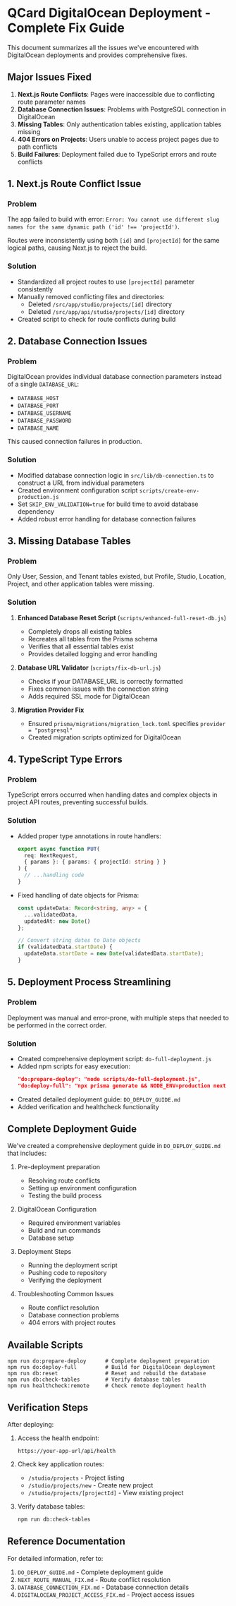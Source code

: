 # QCard DigitalOcean Deployment - Complete Fix Guide

This document summarizes all the issues we've encountered with DigitalOcean deployments and provides comprehensive fixes.

## Major Issues Fixed

1. **Next.js Route Conflicts**: Pages were inaccessible due to conflicting route parameter names
2. **Database Connection Issues**: Problems with PostgreSQL connection in DigitalOcean
3. **Missing Tables**: Only authentication tables existing, application tables missing
4. **404 Errors on Projects**: Users unable to access project pages due to path conflicts
5. **Build Failures**: Deployment failed due to TypeScript errors and route conflicts

## 1. Next.js Route Conflict Issue

### Problem

The app failed to build with error: `Error: You cannot use different slug names for the same dynamic path ('id' !== 'projectId')`.

Routes were inconsistently using both `[id]` and `[projectId]` for the same logical paths, causing Next.js to reject the build.

### Solution

- Standardized all project routes to use `[projectId]` parameter consistently
- Manually removed conflicting files and directories:
  - Deleted `/src/app/studio/projects/[id]` directory
  - Deleted `/src/app/api/studio/projects/[id]` directory
- Created script to check for route conflicts during build

## 2. Database Connection Issues

### Problem

DigitalOcean provides individual database connection parameters instead of a single `DATABASE_URL`:
- `DATABASE_HOST`
- `DATABASE_PORT`
- `DATABASE_USERNAME`
- `DATABASE_PASSWORD`
- `DATABASE_NAME`

This caused connection failures in production.

### Solution

- Modified database connection logic in `src/lib/db-connection.ts` to construct a URL from individual parameters
- Created environment configuration script `scripts/create-env-production.js`
- Set `SKIP_ENV_VALIDATION=true` for build time to avoid database dependency
- Added robust error handling for database connection failures

## 3. Missing Database Tables

### Problem

Only User, Session, and Tenant tables existed, but Profile, Studio, Location, Project, and other application tables were missing.

### Solution

1. **Enhanced Database Reset Script** (`scripts/enhanced-full-reset-db.js`)
   - Completely drops all existing tables
   - Recreates all tables from the Prisma schema
   - Verifies that all essential tables exist
   - Provides detailed logging and error handling

2. **Database URL Validator** (`scripts/fix-db-url.js`)
   - Checks if your DATABASE_URL is correctly formatted
   - Fixes common issues with the connection string
   - Adds required SSL mode for DigitalOcean

3. **Migration Provider Fix**
   - Ensured `prisma/migrations/migration_lock.toml` specifies `provider = "postgresql"`
   - Created migration scripts optimized for DigitalOcean

## 4. TypeScript Type Errors

### Problem

TypeScript errors occurred when handling dates and complex objects in project API routes, preventing successful builds.

### Solution

- Added proper type annotations in route handlers:
  ```typescript
  export async function PUT(
    req: NextRequest, 
    { params }: { params: { projectId: string } }
  ) {
    // ...handling code
  }
  ```
- Fixed handling of date objects for Prisma:
  ```typescript
  const updateData: Record<string, any> = {
    ...validatedData,
    updatedAt: new Date()
  };
  
  // Convert string dates to Date objects
  if (validatedData.startDate) {
    updateData.startDate = new Date(validatedData.startDate);
  }
  ```

## 5. Deployment Process Streamlining

### Problem

Deployment was manual and error-prone, with multiple steps that needed to be performed in the correct order.

### Solution

- Created comprehensive deployment script: `do-full-deployment.js`
- Added npm scripts for easy execution:
  ```json
  "do:prepare-deploy": "node scripts/do-full-deployment.js",
  "do:deploy-full": "npx prisma generate && NODE_ENV=production next build"
  ```
- Created detailed deployment guide: `DO_DEPLOY_GUIDE.md`
- Added verification and healthcheck functionality

## Complete Deployment Guide

We've created a comprehensive deployment guide in `DO_DEPLOY_GUIDE.md` that includes:

1. Pre-deployment preparation
   - Resolving route conflicts
   - Setting up environment configuration
   - Testing the build process

2. DigitalOcean Configuration
   - Required environment variables
   - Build and run commands
   - Database setup

3. Deployment Steps
   - Running the deployment script
   - Pushing code to repository
   - Verifying the deployment

4. Troubleshooting Common Issues
   - Route conflict resolution
   - Database connection problems
   - 404 errors with project routes

## Available Scripts

```
npm run do:prepare-deploy      # Complete deployment preparation
npm run do:deploy-full         # Build for DigitalOcean deployment
npm run db:reset               # Reset and rebuild the database
npm run db:check-tables        # Verify database tables
npm run healthcheck:remote     # Check remote deployment health
```

## Verification Steps

After deploying:

1. Access the health endpoint:
   ```
   https://your-app-url/api/health
   ```

2. Check key application routes:
   - `/studio/projects` - Project listing
   - `/studio/projects/new` - Create new project
   - `/studio/projects/[projectId]` - View existing project

3. Verify database tables:
   ```bash
   npm run db:check-tables
   ```

## Reference Documentation

For detailed information, refer to:

1. `DO_DEPLOY_GUIDE.md` - Complete deployment guide
2. `NEXT_ROUTE_MANUAL_FIX.md` - Route conflict resolution
3. `DATABASE_CONNECTION_FIX.md` - Database connection details
4. `DIGITALOCEAN_PROJECT_ACCESS_FIX.md` - Project access issues